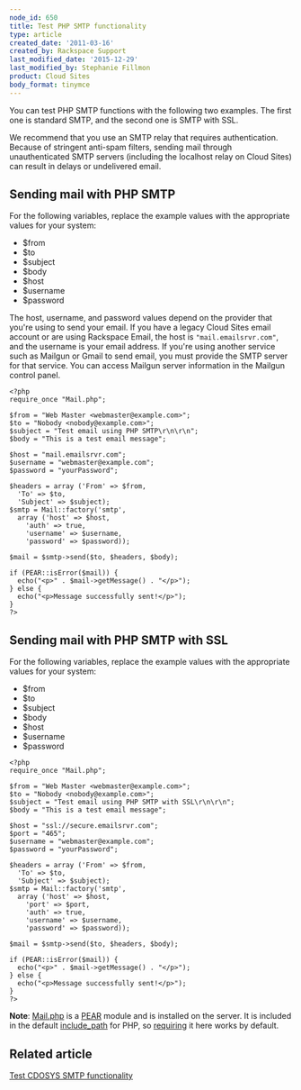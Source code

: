 ```yaml
---
node_id: 650
title: Test PHP SMTP functionality
type: article
created_date: '2011-03-16'
created_by: Rackspace Support
last_modified_date: '2015-12-29'
last_modified_by: Stephanie Fillmon
product: Cloud Sites
body_format: tinymce
---
```


You can test PHP SMTP functions with the following two examples. The
first one is standard SMTP, and the second one is SMTP with SSL.

We recommend that you use an SMTP relay that requires authentication.
Because of stringent anti-spam filters, sending mail through
unauthenticated SMTP servers (including the localhost relay on Cloud
Sites) can result in delays or undelivered email.

Sending mail with PHP SMTP
--------------------------

For the following variables, replace the example values with the
appropriate values for your system:

-   \$from
-   \$to
-   \$subject
-   \$body
-   \$host
-   \$username
-   \$password

The host, username, and password values depend on the provider that
you're using to send your email. If you have a legacy Cloud Sites email
account or are using Rackspace Email, the host is
`"mail.emailsrvr.com"`, and the username is your email address. If
you're using another service such as Mailgun or Gmail to send email, you
must provide the SMTP server for that service. You can access Mailgun
server information in the Mailgun control panel.

    <?php
    require_once "Mail.php";

    $from = "Web Master <webmaster@example.com>";
    $to = "Nobody <nobody@example.com>";
    $subject = "Test email using PHP SMTP\r\n\r\n";
    $body = "This is a test email message";

    $host = "mail.emailsrvr.com";
    $username = "webmaster@example.com";
    $password = "yourPassword";

    $headers = array ('From' => $from,
      'To' => $to,
      'Subject' => $subject);
    $smtp = Mail::factory('smtp',
      array ('host' => $host,
        'auth' => true,
        'username' => $username,
        'password' => $password));

    $mail = $smtp->send($to, $headers, $body);

    if (PEAR::isError($mail)) {
      echo("<p>" . $mail->getMessage() . "</p>");
    } else {
      echo("<p>Message successfully sent!</p>");
    }
    ?>

Sending mail with PHP SMTP with SSL
-----------------------------------

For the following variables, replace the example values with the
appropriate values for your system:

-   \$from
-   \$to
-   \$subject
-   \$body
-   \$host
-   \$username
-   \$password

<!-- -->


    <?php
    require_once "Mail.php";

    $from = "Web Master <webmaster@example.com>";
    $to = "Nobody <nobody@example.com>";
    $subject = "Test email using PHP SMTP with SSL\r\n\r\n";
    $body = "This is a test email message";

    $host = "ssl://secure.emailsrvr.com";
    $port = "465";
    $username = "webmaster@example.com";
    $password = "yourPassword";

    $headers = array ('From' => $from,
      'To' => $to,
      'Subject' => $subject);
    $smtp = Mail::factory('smtp',
      array ('host' => $host,
        'port' => $port,
        'auth' => true,
        'username' => $username,
        'password' => $password));

    $mail = $smtp->send($to, $headers, $body);

    if (PEAR::isError($mail)) {
      echo("<p>" . $mail->getMessage() . "</p>");
    } else {
      echo("<p>Message successfully sent!</p>");
    }
    ?>

**Note**:
<a href="http://pear.php.net/package/Mail" class="external text" title="http://pear.php.net/package/Mail">Mail.php</a>
is a
<a href="http://pear.php.net/" class="external text" title="http://pear.php.net/">PEAR</a>
module and is installed on the server. It is included in the default
<a href="http://www.php.net/manual/en/ini.core.php" class="external text" title="http://www.php.net/manual/en/ini.core.php#ini.include-path">include_path</a>
for PHP, so
<a href="http://php.net/manual/en/function.require.php" class="external text" title="http://php.net/manual/en/function.require.php">requiring</a>
it here works by default.

Related article
---------------

[Test CDOSYS SMTP
functionality](/how-to/test-cdosys-smtp-functionality)

